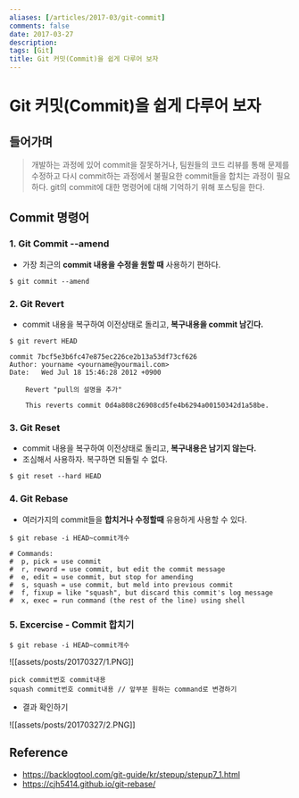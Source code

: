 ```yaml
---
aliases: [/articles/2017-03/git-commit]
comments: false
date: 2017-03-27
description: 
tags: [Git]
title: Git 커밋(Commit)을 쉽게 다루어 보자
---
```

# Git 커밋(Commit)을 쉽게 다루어 보자
## 들어가며
> 개발하는 과정에 있어 commit을 잘못하거나, 팀원들의 코드 리뷰를 통해 문제를 수정하고 다시 commit하는 과정에서 불필요한 commit들을 합치는 과정이 필요하다. git의 commit에 대한 명령어에 대해 기억하기 위해 포스팅을 한다.

## Commit 명령어
### 1. Git Commit --amend
- 가장 최근의 **commit 내용을 수정을 원할 때** 사용하기 편하다.

```shell
$ git commit --amend
```
### 2. Git Revert
- commit 내용을 복구하여 이전상태로 돌리고, **복구내용을 commit 남긴다.**

```shell
$ git revert HEAD
```

```shell
commit 7bcf5e3b6fc47e875ec226ce2b13a53df73cf626
Author: yourname <yourname@yourmail.com>
Date:   Wed Jul 18 15:46:28 2012 +0900

    Revert "pull의 설명을 추가"

    This reverts commit 0d4a808c26908cd5fe4b6294a00150342d1a58be.
```

### 3. Git Reset
- commit 내용을 복구하여 이전상태로 돌리고, **복구내용은 남기지 않는다.**
- 조심해서 사용하자. 복구하면 되돌릴 수 없다.

```shell
$ git reset --hard HEAD
```

### 4. Git Rebase
- 여러가지의 commit들을 **합치거나 수정할때** 유용하게 사용할 수 있다.

```shell
$ git rebase -i HEAD~commit개수
```

```shell
# Commands:
#  p, pick = use commit
#  r, reword = use commit, but edit the commit message
#  e, edit = use commit, but stop for amending
#  s, squash = use commit, but meld into previous commit
#  f, fixup = like "squash", but discard this commit's log message
#  x, exec = run command (the rest of the line) using shell
```

### 5. Excercise - Commit 합치기

```shell
$ git rebase -i HEAD~commit개수
```

![[assets/posts/20170327/1.PNG]]

```shell
pick commit번호 commit내용
squash commit번호 commit내용 // 앞부분 원하는 command로 변경하기
```

- 결과 확인하기

![[assets/posts/20170327/2.PNG]]

## Reference
- <https://backlogtool.com/git-guide/kr/stepup/stepup7_1.html>
- <https://cjh5414.github.io/git-rebase/>
